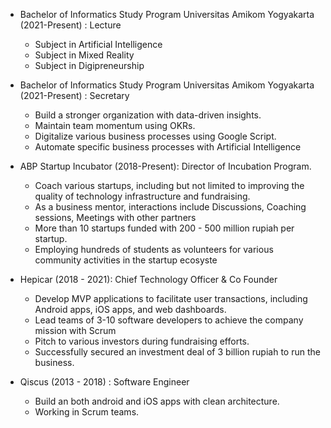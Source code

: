 - Bachelor of Informatics Study Program Universitas Amikom Yogyakarta (2021-Present) : Lecture
    - Subject in Artificial Intelligence
    - Subject in Mixed Reality
    - Subject in Digipreneurship

- Bachelor of Informatics Study Program Universitas Amikom Yogyakarta (2021-Present) : Secretary
    - Build a stronger organization with data-driven insights.
    - Maintain team momentum using OKRs.
    - Digitalize various business processes using Google Script.
    - Automate specific business processes with Artificial Intelligence
   
- ABP Startup Incubator (2018-Present): Director of Incubation Program.
    - Coach various startups, including but not limited to improving the quality of technology infrastructure and fundraising.
    - As a business mentor, interactions include Discussions, Coaching sessions, Meetings with other partners
    - More than 10 startups funded with 200 - 500 million rupiah per startup.
    - Employing hundreds of students as volunteers for various community activities in the startup ecosyste

- Hepicar (2018 -  2021): Chief Technology Officer & Co Founder
    - Develop MVP applications to facilitate user transactions, including Android apps, iOS apps, and web dashboards.
    - Lead teams of 3-10 software developers to achieve the company mission with Scrum
    - Pitch to various investors during fundraising efforts.
    - Successfully secured an investment deal of 3 billion rupiah to run the business.

- Qiscus (2013 - 2018) : Software Engineer
    - Build an both android and iOS apps with clean architecture.
    - Working in Scrum teams.